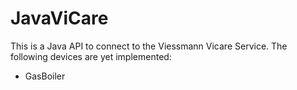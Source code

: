 # JavaViCare
This is a Java API to connect to the Viessmann Vicare Service.
The following devices are yet implemented:
- GasBoiler
